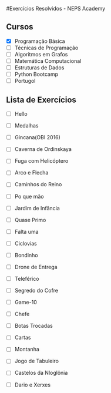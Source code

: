 #Exercícios Resolvidos - NEPS  Academy

## Cursos
- [x] Programação Básica
- [ ] Técnicas de Programação
- [ ] Algoritmos em Grafos
- [ ] Matemática Computacional
- [ ] Estruturas de Dados
- [ ] Python Bootcamp
- [ ] Portugol

## Lista de Exercícios 

- [ ] Hello
- [ ] Medalhas
- [ ] Gincana(OBI 2016)
- [ ] Caverna de Ordinskaya
- [ ] Fuga com Helicóptero
- [ ] Arco e Flecha
- [ ] Caminhos do Reino
- [ ] Po que mão
- [ ] Jardim de Infância
- [ ] Quase Primo
- [ ] Falta uma
- [ ] Ciclovias
- [ ] Bondinho
- [ ] Drone de Entrega
- [ ] Teleférico
- [ ] Segredo do Cofre
- [ ] Game-10
- [ ] Chefe
- [ ] Botas Trocadas
- [ ] Cartas
- [ ] Montanha
- [ ] Jogo de Tabuleiro
- [ ] Castelos da Nloglônia
- [ ] Dario e Xerxes





















